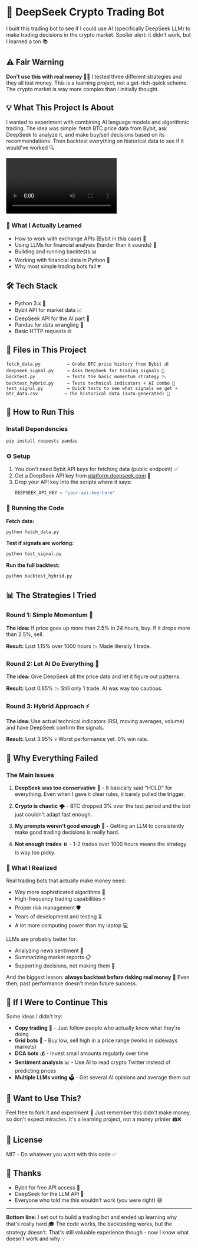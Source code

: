 # 🤖 DeepSeek Crypto Trading Bot

I built this trading bot to see if I could use AI (specifically DeepSeek LLM) to make trading decisions in the crypto market. Spoiler alert: it didn't work, but I learned a ton 📚

## ⚠️ Fair Warning

**Don't use this with real money** 💸❌ I tested three different strategies and they all lost money. This is a learning project, not a get-rich-quick scheme. The crypto market is way more complex than I initially thought.

## 💡 What This Project Is About

I wanted to experiment with combining AI language models and algorithmic trading. The idea was simple: fetch BTC price data from Bybit, ask DeepSeek to analyze it, and make buy/sell decisions based on its recommendations. Then backtest everything on historical data to see if it would've worked 🔍

![Watch the video](DeepSeek_Agent_Trader.mp4)

### 📖 What I Actually Learned
- How to work with exchange APIs (Bybit in this case) 🔌
- Using LLMs for financial analysis (harder than it sounds) 🧠
- Building and running backtests 📊
- Working with financial data in Python 🐍
- Why most simple trading bots fail 💔

## 🛠️ Tech Stack

- Python 3.x 🐍
- Bybit API for market data 📈
- DeepSeek API for the AI part 🤖
- Pandas for data wrangling 🐼
- Basic HTTP requests 🌐

## 📁 Files in This Project

```
fetch_data.py          → Grabs BTC price history from Bybit 💰
deepseek_signal.py     → Asks DeepSeek for trading signals 🎯
backtest.py            → Tests the basic momentum strategy 📉
backtest_hybrid.py     → Tests technical indicators + AI combo 🔧
test_signal.py         → Quick tests to see what signals we get ⚡
btc_data.csv          → The historical data (auto-generated) 📄
```

## 🚀 How to Run This

### Install Dependencies
```bash
pip install requests pandas
```

### ⚙️ Setup

1. You don't need Bybit API keys for fetching data (public endpoint) ✅
2. Get a DeepSeek API key from [platform.deepseek.com](https://platform.deepseek.com) 🔑
3. Drop your API key into the scripts where it says:
   ```python
   DEEPSEEK_API_KEY = "your-api-key-here"
   ```

### 🏃 Running the Code

**Fetch data:**
```bash
python fetch_data.py
```

**Test if signals are working:**
```bash
python test_signal.py
```

**Run the full backtest:**
```bash
python backtest_hybrid.py
```

## 📊 The Strategies I Tried

### Round 1: Simple Momentum 🎢
**The idea:** If price goes up more than 2.5% in 24 hours, buy. If it drops more than 2.5%, sell.

**Result:** Lost 1.15% over 1000 hours 📉 Made literally 1 trade.

### Round 2: Let AI Do Everything 🤖
**The idea:** Give DeepSeek all the price data and let it figure out patterns.

**Result:** Lost 0.65% 📉 Still only 1 trade. AI was way too cautious.

### Round 3: Hybrid Approach ⚡
**The idea:** Use actual technical indicators (RSI, moving averages, volume) and have DeepSeek confirm the signals.

**Result:** Lost 3.95% 💀 Worst performance yet. 0% win rate.

## 🤔 Why Everything Failed

### The Main Issues

1. **DeepSeek was too conservative** 🛑 - It basically said "HOLD" for everything. Even when I gave it clear rules, it barely pulled the trigger.

2. **Crypto is chaotic** 🌪️ - BTC dropped 3% over the test period and the bot just couldn't adapt fast enough.

3. **My prompts weren't good enough** 📝 - Getting an LLM to consistently make good trading decisions is really hard.

4. **Not enough trades** ⏸️ - 1-2 trades over 1000 hours means the strategy is way too picky.

### 💭 What I Realized

Real trading bots that actually make money need:
- Way more sophisticated algorithms 🧮
- High-frequency trading capabilities ⚡
- Proper risk management 🛡️
- Years of development and testing ⏳
- A lot more computing power than my laptop 💻

LLMs are probably better for:
- Analyzing news sentiment 📰
- Summarizing market reports 📋
- Supporting decisions, not making them 🤝

And the biggest lesson: **always backtest before risking real money** 💯 Even then, past performance doesn't mean future success.

## 🔮 If I Were to Continue This

Some ideas I didn't try:
- **Copy trading** 👥 - Just follow people who actually know what they're doing
- **Grid bots** 🎯 - Buy low, sell high in a price range (works in sideways markets)
- **DCA bots** 💰 - Invest small amounts regularly over time
- **Sentiment analysis** 📊 - Use AI to read crypto Twitter instead of predicting prices
- **Multiple LLMs voting** 🗳️ - Get several AI opinions and average them out

## 🤝 Want to Use This?

Feel free to fork it and experiment 🍴 Just remember this didn't make money, so don't expect miracles. It's a learning project, not a money printer 🖨️❌

## 📄 License

MIT - Do whatever you want with this code ✅

## 🙏 Thanks

- Bybit for free API access 🎁
- DeepSeek for the LLM API 🤖
- Everyone who told me this wouldn't work (you were right) 😅

---

**Bottom line:** I set out to build a trading bot and ended up learning why that's really hard 🎓 The code works, the backtesting works, but the strategy doesn't. That's still valuable experience though - now I know what doesn't work and why 💡
